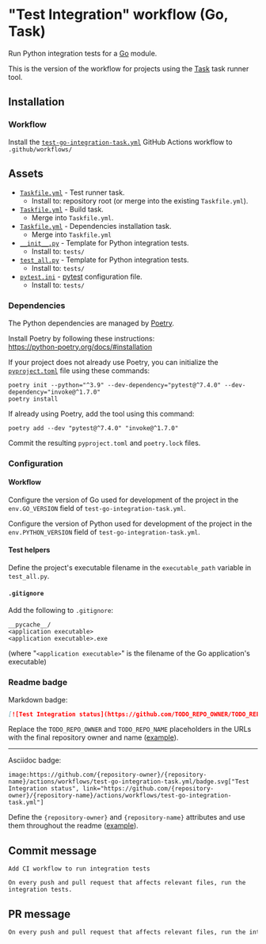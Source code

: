 # "Test Integration" workflow (Go, Task)

Run Python integration tests for a [Go](https://golang.org/) module.

This is the version of the workflow for projects using the [Task](https://taskfile.dev/#/) task runner tool.

## Installation

### Workflow

Install the [`test-go-integration-task.yml`](test-go-integration-task.yml) GitHub Actions workflow to `.github/workflows/`

## Assets

- [`Taskfile.yml`](assets/test-go-integration-task/Taskfile.yml) - Test runner task.
  - Install to: repository root (or merge into the existing `Taskfile.yml`).
- [`Taskfile.yml`](assets/go-task/Taskfile.yml) - Build task.
  - Merge into `Taskfile.yml`.
- [`Taskfile.yml`](assets/poetry-task/Taskfile.yml) - Dependencies installation task.
  - Merge into `Taskfile.yml`
- [`__init__.py`](assets/test-python/__init__.py) - Template for Python integration tests.
  - Install to: `tests/`
- [`test_all.py`](assets/test-integration/test_all.py) - Template for Python integration tests.
  - Install to: `tests/`
- [`pytest.ini`](assets/test-python/pytest.ini) - [pytest](https://pytest.org) configuration file.
  - Install to: `tests/`

### Dependencies

The Python dependencies are managed by [Poetry](https://python-poetry.org/).

Install Poetry by following these instructions:<br />
https://python-poetry.org/docs/#installation

If your project does not already use Poetry, you can initialize the [`pyproject.toml`](https://python-poetry.org/docs/pyproject/) file using these commands:

```
poetry init --python="^3.9" --dev-dependency="pytest@^7.4.0" --dev-dependency="invoke@^1.7.0"
poetry install
```

If already using Poetry, add the tool using this command:

```
poetry add --dev "pytest@^7.4.0" "invoke@^1.7.0"
```

Commit the resulting `pyproject.toml` and `poetry.lock` files.

### Configuration

#### Workflow

Configure the version of Go used for development of the project in the `env.GO_VERSION` field of `test-go-integration-task.yml`.

Configure the version of Python used for development of the project in the `env.PYTHON_VERSION` field of `test-go-integration-task.yml`.

#### Test helpers

Define the project's executable filename in the `executable_path` variable in `test_all.py`.

#### `.gitignore`

Add the following to `.gitignore`:

```
__pycache__/
<application executable>
<application executable>.exe
```

(where "`<application executable>`" is the filename of the Go application's executable)

### Readme badge

Markdown badge:

```markdown
[![Test Integration status](https://github.com/TODO_REPO_OWNER/TODO_REPO_NAME/actions/workflows/test-go-integration-task.yml/badge.svg)](https://github.com/TODO_REPO_OWNER/TODO_REPO_NAME/actions/workflows/test-go-integration-task.yml)
```

Replace the `TODO_REPO_OWNER` and `TODO_REPO_NAME` placeholders in the URLs with the final repository owner and name ([example](https://raw.githubusercontent.com/arduino-libraries/ArduinoIoTCloud/master/README.md)).

---

Asciidoc badge:

```adoc
image:https://github.com/{repository-owner}/{repository-name}/actions/workflows/test-go-integration-task.yml/badge.svg["Test Integration status", link="https://github.com/{repository-owner}/{repository-name}/actions/workflows/test-go-integration-task.yml"]
```

Define the `{repository-owner}` and `{repository-name}` attributes and use them throughout the readme ([example](https://raw.githubusercontent.com/arduino-libraries/WiFiNINA/master/README.adoc)).

## Commit message

```
Add CI workflow to run integration tests

On every push and pull request that affects relevant files, run the integration tests.
```

## PR message

```markdown
On every push and pull request that affects relevant files, run the integration tests.
```
